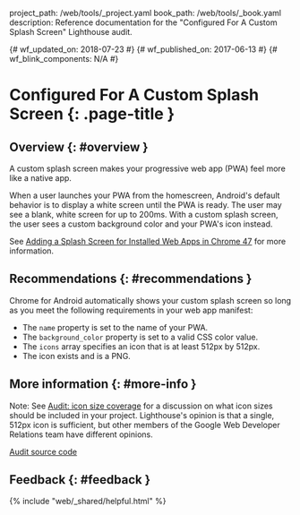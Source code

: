 project_path: /web/tools/_project.yaml
book_path: /web/tools/_book.yaml
description: Reference documentation for the "Configured For A Custom Splash Screen" Lighthouse audit.

{# wf_updated_on: 2018-07-23 #}
{# wf_published_on: 2017-06-13 #}
{# wf_blink_components: N/A #}

# Configured For A Custom Splash Screen  {: .page-title }

## Overview {: #overview }

A custom splash screen makes your progressive web app (PWA) feel more like a
native app.

When a user launches your PWA from the homescreen, Android's default behavior
is to display a white screen until the PWA is ready. The user may see a blank,
white screen for up to 200ms. With a custom splash screen, the user sees a
custom background color and your PWA's icon instead.

See [Adding a Splash Screen for Installed Web Apps in Chrome 47][splash]
for more information.

[splash]: /web/updates/2015/10/splashscreen

## Recommendations {: #recommendations }

Chrome for Android automatically shows your custom splash screen so long as
you meet the following requirements in your web app manifest:

* The `name` property is set to the name of your PWA.
* The `background_color` property is set to a valid CSS color value.
* The `icons` array specifies an icon that is at least 512px by 512px.
* The icon exists and is a PNG.

## More information {: #more-info }

Note: See [Audit: icon size coverage][discuss] for a discussion on what icon
sizes should be included in your project. Lighthouse's opinion is that a
single, 512px icon is sufficient, but other members of the Google Web
Developer Relations team have different opinions.

[discuss]: https://github.com/GoogleChrome/lighthouse/issues/291

[Audit source code][src]

[src]: https://github.com/GoogleChrome/lighthouse/blob/master/lighthouse-core/audits/splash-screen.js

## Feedback {: #feedback }

{% include "web/_shared/helpful.html" %}

